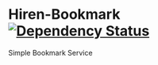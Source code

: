 # Hiren-Bookmark [![Dependency Status](https://david-dm.org/pyprism/Hiren-Bookmark.svg?style=flat)](https://david-dm.org/pyprism/Hiren-Bookmark)
Simple Bookmark Service
